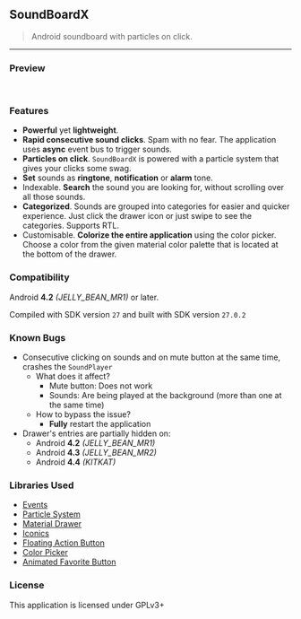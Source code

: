 ## SoundBoardX

> Android soundboard with particles on click.

---

### Preview

![]()
![]()
![]()
![]()
![]()

### Features

* **Powerful** yet **lightweight**.
* **Rapid consecutive sound clicks**. Spam with no fear. The application uses **async** event bus to trigger sounds.
* **Particles on click**. `SoundBoardX` is powered with a particle system that gives your clicks some swag.
* **Set** sounds as **ringtone**, **notification** or **alarm** tone.
* Indexable. **Search** the sound you are looking for, without scrolling over all those sounds.
* **Categorized**. Sounds are grouped into categories for easier and quicker experience. Just click the drawer icon or just swipe to see the categories. Supports RTL.
* Customisable. **Colorize the entire application** using the color picker. Choose a color from the given material color palette that is located at the bottom of the drawer.

### Compatibility

Android **4.2** *(JELLY_BEAN_MR1)* or later.

Compiled with SDK version `27` and built with SDK version `27.0.2`

### Known Bugs

* Consecutive clicking on sounds and on mute button at the same time, crashes the `SoundPlayer`
  * What does it affect?
    * Mute button: Does not work
    * Sounds: Are being played at the background (more than one at the same time)
  * How to bypass the issue?
    * **Fully** restart the application
* Drawer's entries are partially hidden on:
  * Android **4.2** *(JELLY_BEAN_MR1)*
  * Android **4.3** *(JELLY_BEAN_MR2)*
  * Android **4.4** *(KITKAT)*

### Libraries Used

* [Events](https://github.com/greenrobot/EventBus)
* [Particle System](https://github.com/plattysoft/Leonids)
* [Material Drawer](https://github.com/mikepenz/MaterialDrawer)
* [Iconics](https://github.com/mikepenz/Android-Iconics)
* [Floating Action Button](https://github.com/Clans/FloatingActionButton)
* [Color Picker](https://github.com/kristiyanP/colorpicker)
* [Animated Favorite Button](https://github.com/IvBaranov/MaterialFavoriteButton)

### License

This application is licensed under GPLv3+
